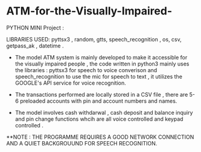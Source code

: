 # ATM-for-the-Visually-Impaired-

PYTHON  MINI Project : 

LIBRARIES USED: pyttsx3 , random, gtts, speech_recognition , os, csv, getpass_ak , datetime .

* The model ATM system is mainly developed to make it accessible for the visually impaired people , 
  the code written in python3 mainly uses the libraries : pyttsx3 for speech to voice converison and 
  speech_recognition to use the mic for speech to text , it utilizes the GOOGLE's API service for voice recognition.
  
* The transactions performed are locally stored in a CSV file , there are 5-6 preloaded accounts with pin and account
  numbers and names.
  
* The model involves cash withdarwal , cash deposit and balance inquiry and pin change functions whcih are all voice 
  controlled and keypad controlled .
  
  
  
**NOTE : THE PROGRAMME REQUIRES A GOOD NETWORK CONNECTION AND A QUIET BACKGROUUND FOR SPEECH RECOGNITION.

  




